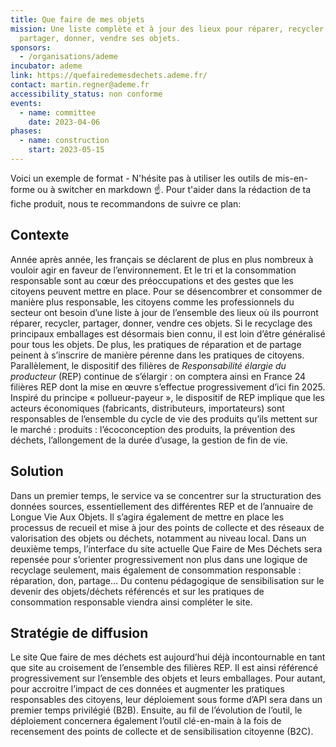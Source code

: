 ```yaml
---
title: Que faire de mes objets
mission: Une liste complète et à jour des lieux pour réparer, recycler,
  partager, donner, vendre ses objets.
sponsors:
  - /organisations/ademe
incubator: ademe
link: https://quefairedemesdechets.ademe.fr/
contact: martin.regner@ademe.fr
accessibility_status: non conforme
events:
  - name: committee
    date: 2023-04-06
phases:
  - name: construction
    start: 2023-05-15
---
```

Voici un exemple de format  - N'hésite pas à utiliser les outils de mis-en-forme ou à switcher en markdown ☝️.
Pour t'aider dans la rédaction de ta fiche produit, nous te recommandons de suivre ce plan: 

## Contexte

Année après année, les français se déclarent de plus en plus nombreux à vouloir agir en faveur de l’environnement. Et le tri et la consommation responsable sont au cœur des préoccupations et des gestes que les citoyens peuvent mettre en place. Pour se désencombrer et consommer de manière plus responsable, les citoyens comme les professionnels du secteur ont besoin d’une liste à jour de l’ensemble des lieux où ils pourront réparer, recycler, partager, donner, vendre ces objets.
Si le recyclage des principaux emballages est désormais bien connu, il est loin d’être généralisé pour tous les objets. De plus, les pratiques de réparation et de partage peinent à s’inscrire de manière pérenne dans les pratiques de citoyens.
Parallèlement, le dispositif des filières de *Responsabilité élargie du producteur* (REP) continue de s’élargir : on comptera ainsi en France 24 filières REP dont la mise en œuvre s’effectue progressivement d’ici fin 2025. Inspiré du principe « pollueur-payeur », le dispositif de REP implique que les acteurs économiques (fabricants, distributeurs, importateurs) sont responsables de l’ensemble du cycle de vie des produits qu’ils mettent sur le marché : produits : l’écoconception des produits, la prévention des déchets, l’allongement de la durée d’usage, la gestion de fin de vie.

## Solution

Dans un premier temps, le service va se concentrer sur la structuration des données sources, essentiellement des différentes REP et de l’annuaire de Longue Vie Aux Objets. Il s’agira également de mettre en place les processus de recueil et mise à jour des points de collecte et des réseaux de valorisation des objets ou déchets, notamment au niveau local.
Dans un deuxième temps, l’interface du site actuelle Que Faire de Mes Déchets sera repensée pour s’orienter progressivement non plus dans une logique de recyclage seulement, mais également de consommation responsable : réparation, don, partage…
Du contenu pédagogique de sensibilisation sur le devenir des objets/déchets référencés et sur les pratiques de consommation responsable viendra ainsi compléter le site.


## Stratégie de diffusion
Le site Que faire de mes déchets est aujourd’hui déjà incontournable en tant que site au croisement de l’ensemble des filières REP. Il est ainsi référencé progressivement sur l’ensemble des objets et leurs emballages.
Pour autant, pour accroitre l’impact de ces données et augmenter les pratiques responsables des citoyens, leur déploiement sous forme d’API sera dans un premier temps privilégié (B2B).
Ensuite, au fil de l’évolution de l’outil, le déploiement concernera également l’outil clé-en-main à la fois de recensement des points de collecte et de sensibilisation citoyenne (B2C).
